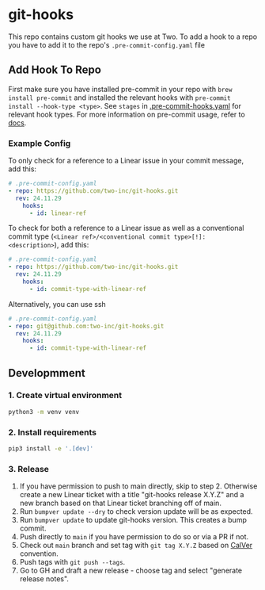 # git-hooks

This repo contains custom git hooks we use at Two. To add a hook to a repo you
have to add it to the repo's `.pre-commit-config.yaml` file

## Add Hook To Repo

First make sure you have installed pre-commit in your repo with `brew install
pre-commit` and installed the relevant hooks with `pre-commit install
--hook-type <type>`. See `stages` in
[.pre-commit-hooks.yaml](.pre-commit-hooks.yaml) for relevant hook types. For
more information on pre-commit usage, refer to
[docs](https://pre-commit.com/#developing-hooks-interactively).

### Example Config

To only check for a reference to a Linear issue in your commit message, add this:

```yaml
# .pre-commit-config.yaml
- repo: https://github.com/two-inc/git-hooks.git
  rev: 24.11.29
    hooks:
      - id: linear-ref
```

To check for both a reference to a Linear issue as well as a conventional
commit type (`<Linear ref>/<conventional commit type>[!]: <description>`), add
this:

```yaml
# .pre-commit-config.yaml
- repo: https://github.com/two-inc/git-hooks.git
  rev: 24.11.29
    hooks:
      - id: commit-type-with-linear-ref
```

Alternatively, you can use ssh

```yaml
# .pre-commit-config.yaml
- repo: git@github.com:two-inc/git-hooks.git
  rev: 24.11.29
    hooks:
      - id: commit-type-with-linear-ref
```

## Developmment

### 1. Create virtual environment

```bash
python3 -m venv venv
```

### 2. Install requirements

```bash
pip3 install -e '.[dev]'
```

### 3. Release

1. If you have permission to push to main directly, skip to step 2. Otherwise
   create a new Linear ticket with a title "git-hooks release X.Y.Z" and a new
   branch based on that Linear ticket branching off of main.
2. Run `bumpver update --dry` to check version update will be as expected.
3. Run `bumpver update` to update git-hooks version. This creates a bump commit.
4. Push directly to `main` if you have permission to do so or via a PR if not.
5. Check out `main` branch and set tag with `git tag X.Y.Z` based on [CalVer](https://calver.org/) convention.
6. Push tags with `git push --tags`.
7. Go to GH and draft a new release - choose tag and select "generate release notes".
